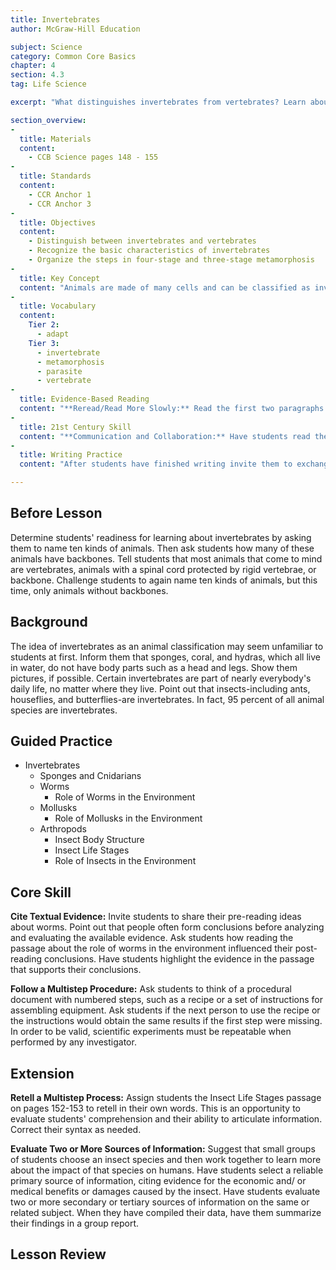 ```yaml
---
title: Invertebrates
author: McGraw-Hill Education

subject: Science
category: Common Core Basics
chapter: 4
section: 4.3
tag: Life Science

excerpt: "What distinguishes invertebrates from vertebrates? Learn about the basic characteristics of invertebrate animals, including sponges, worms, mollusks, and insects. Also read about the process of metamorphosis."

section_overview:
-
  title: Materials
  content:
    - CCB Science pages 148 - 155
-
  title: Standards
  content:
    - CCR Anchor 1
    - CCR Anchor 3
-
  title: Objectives
  content:
    - Distinguish between invertebrates and vertebrates
    - Recognize the basic characteristics of invertebrates
    - Organize the steps in four-stage and three-stage metamorphosis
-
  title: Key Concept
  content: "Animals are made of many cells and can be classified as invertebrates or vertebrates."
-
  title: Vocabulary
  content:
    Tier 2:
      - adapt
    Tier 3:
      - invertebrate
      - metamorphosis
      - parasite
      - vertebrate
-
  title: Evidence-Based Reading
  content: "**Reread/Read More Slowly:** Read the first two paragraphs of 'Invertebrates' with students. Then have students reread on their own, taking notes as they read. Afterward, ask a volunteer to compare invertebrates with vertebrates, using humans as an example of a vertebrate. Invite students to make a two-column chart listing the ways in which humans and invertebrates are similar and the ways in which they are different."
-
  title: 21st Century Skill
  content: "**Communication and Collaboration:** Have students read the text and then explain communication and collaboration in their own words. Invite students to give specific examples of collaboration and the effect or result of that collaboration. Ask students to offer opinions on why collaboration might be particularly helpful in the workplace."
-
  title: Writing Practice
  content: "After students have finished writing invite them to exchange their instructions with one another. Have each student read their partner's instructions and then retell them in their own words."

---
```

## Before Lesson

Determine students' readiness for learning about invertebrates by asking them to name ten kinds of animals. Then ask students how many of these animals have backbones. Tell students that most animals that come to mind are vertebrates, animals with a spinal cord protected by rigid vertebrae, or backbone. Challenge students to again name ten kinds of animals, but this time, only animals without backbones.

## Background

The idea of invertebrates as an animal classification may seem unfamiliar to students at first. Inform them that sponges, coral, and hydras, which all live in water, do not have body parts such as a head and legs. Show them pictures, if possible. Certain invertebrates are part of nearly everybody's daily life, no matter where they live. Point out that insects-including ants, houseflies, and butterflies-are invertebrates. In fact, 95 percent of all animal species are invertebrates.

## Guided Practice

- Invertebrates
  - Sponges and Cnidarians
  - Worms
    - Role of Worms in the Environment
  - Mollusks
    - Role of Mollusks in the Environment
  - Arthropods
    - Insect Body Structure
    - Insect Life Stages
    - Role of Insects in the Environment

## Core Skill

**Cite Textual Evidence:** Invite students to share their pre-reading ideas about worms. Point out that people often form conclusions before analyzing and evaluating the available evidence. Ask students how reading the passage about the role of worms in the environment influenced their post-reading conclusions. Have students highlight the evidence in the passage that supports their conclusions.

**Follow a Multistep Procedure:** Ask students to think of a procedural document with numbered steps, such as a recipe or a set of instructions for assembling equipment. Ask students if the next person to use the recipe or the instructions would obtain the same results if the first step were missing. In order to be valid, scientific experiments must be repeatable when performed by any investigator.

## Extension

**Retell a Multistep Process:** Assign students the Insect Life Stages passage on pages 152-153 to retell in their own words. This is an opportunity to evaluate students' comprehension and their ability to articulate information. Correct their syntax as needed.

**Evaluate Two or More Sources of Information:** Suggest that small groups of students choose an insect species and then work together to learn more about the impact of that species on humans. Have students select a reliable primary source of information, citing evidence for the economic and/ or medical benefits or damages caused by the insect. Have students evaluate two or more secondary or tertiary sources of information on the same or related subject. When they have compiled their data, have them summarize their findings in a group report.

## Lesson Review
